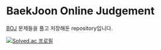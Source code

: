 BaekJoon Online Judgement
=========================

[BOJ](https://www.acmicpc.net/) 문제들을 풀고 저장해둔 repository입니다.

[![Solved.ac
프로필](http://mazassumnida.wtf/api/generate_badge?boj=LYHyoung)](https://solved.ac/profile/LYHyoung)

